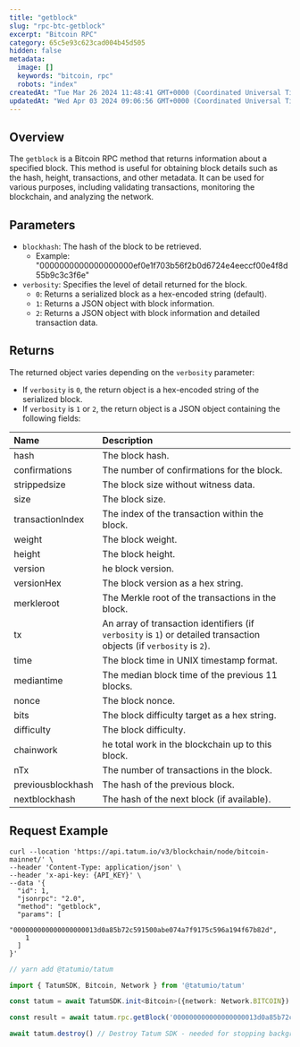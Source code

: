 ```yaml
---
title: "getblock"
slug: "rpc-btc-getblock"
excerpt: "Bitcoin RPC"
category: 65c5e93c623cad004b45d505
hidden: false
metadata: 
  image: []
  keywords: "bitcoin, rpc"
  robots: "index"
createdAt: "Tue Mar 26 2024 11:48:41 GMT+0000 (Coordinated Universal Time)"
updatedAt: "Wed Apr 03 2024 09:06:56 GMT+0000 (Coordinated Universal Time)"
---
```

## Overview

The `getblock` is a Bitcoin RPC method that returns information about a specified block. This method is useful for obtaining block details such as the hash, height, transactions, and other metadata. It can be used for various purposes, including validating transactions, monitoring the blockchain, and analyzing the network.

## Parameters

- `blockhash`: The hash of the block to be retrieved.
  - Example: "0000000000000000000ef0e1f703b56f2b0d6724e4eeccf00e4f8d55b9c3c3f6e"
- `verbosity`: Specifies the level of detail returned for the block.
  - `0`: Returns a serialized block as a hex-encoded string (default).
  - `1`: Returns a JSON object with block information.
  - `2`: Returns a JSON object with block information and detailed transaction data.

## Returns

The returned object varies depending on the `verbosity` parameter:

- If `verbosity` is `0`, the return object is a hex-encoded string of the serialized block.
- If `verbosity` is `1` or `2`, the return object is a JSON object containing the following fields:

| Name              | Description                                                                                                          |
| :---------------- | :------------------------------------------------------------------------------------------------------------------- |
| hash              | The block hash.                                                                                                      |
| confirmations     | The number of confirmations for the block.                                                                           |
| strippedsize      | The block size without witness data.                                                                                 |
| size              | The block size.                                                                                                      |
| transactionIndex  | The index of the transaction within the block.                                                                       |
| weight            | The block weight.                                                                                                    |
| height            | The block height.                                                                                                    |
| version           | he block version.                                                                                                    |
| versionHex        | The block version as a hex string.                                                                                   |
| merkleroot        | The Merkle root of the transactions in the block.                                                                    |
| tx                | An array of transaction identifiers (if `verbosity` is `1`) or detailed transaction objects (if `verbosity` is `2`). |
| time              | The block time in UNIX timestamp format.                                                                             |
| mediantime        | The median block time of the previous 11 blocks.                                                                     |
| nonce             | The block nonce.                                                                                                     |
| bits              | The block difficulty target as a hex string.                                                                         |
| difficulty        | The block difficulty.                                                                                                |
| chainwork         | he total work in the blockchain up to this block.                                                                    |
| nTx               | The number of transactions in the block.                                                                             |
| previousblockhash | The hash of the previous block.                                                                                      |
| nextblockhash     | The hash of the next block (if available).                                                                           |

## Request Example

```curl cURL
curl --location 'https://api.tatum.io/v3/blockchain/node/bitcoin-mainnet/' \
--header 'Content-Type: application/json' \
--header 'x-api-key: {API_KEY}' \
--data '{
  "id": 1,
  "jsonrpc": "2.0",
  "method": "getblock",
  "params": [
    "000000000000000000013d0a85b72c591500abe074a7f9175c596a194f67b82d",
    1
  ]
}'
```
```typescript JS SDK
// yarn add @tatumio/tatum

import { TatumSDK, Bitcoin, Network } from '@tatumio/tatum'

const tatum = await TatumSDK.init<Bitcoin>({network: Network.BITCOIN})

const result = await tatum.rpc.getBlock('000000000000000000013d0a85b72c591500abe074a7f9175c596a194f67b82d')

await tatum.destroy() // Destroy Tatum SDK - needed for stopping background jobs
```
